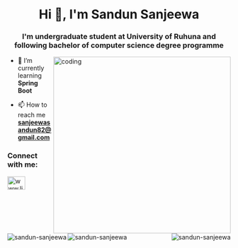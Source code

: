 <h1 align="center">Hi 👋, I'm Sandun Sanjeewa</h1>
<h3 align="center">I'm undergraduate student at University of Ruhuna and following bachelor of computer science degree programme</h3>
<img align="right" alt="coding" width="400" src="https://i.redd.it/n8agw6z2smyb1.gif">



- 🌱 I’m currently learning **Spring Boot**

- 📫 How to reach me **sanjeewasandun82@gmail.com**

<h3 align="left">Connect with me:</h3>
<p align="left">
<a href="https://linkedin.com/in/www.linkedin.com/in/sandun-sanjeewa" target="blank"><img align="center" src="https://raw.githubusercontent.com/rahuldkjain/github-profile-readme-generator/master/src/images/icons/Social/linked-in-alt.svg" alt="www.linkedin.com/in/sandun-sanjeewa" height="30" width="40" /></a>




<p><img align="left" src="https://github-readme-stats.vercel.app/api/top-langs?username=sandun-sanjeewa&show_icons=true&locale=en&layout=compact" alt="sandun-sanjeewa" /></p>
<p>&nbsp;<img align="right" src="https://github-readme-stats.vercel.app/api?username=sandun-sanjeewa&show_icons=true&locale=en" alt="sandun-sanjeewa" /></p>
<p><img align="center" src="https://github-readme-streak-stats.herokuapp.com/?user=sandun-sanjeewa&" alt="sandun-sanjeewa" /></p>
